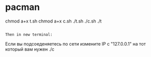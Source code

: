 # pacman
chmod a+x t.sh
chmod a+x c.sh
./t.sh
./c.sh
./t
```

Then in new terminal:

```

Если вы подсоеденяетесь по сети измените IP с "127.0.0.1" на тот который вам нужен
./c
